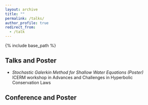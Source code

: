 ```yaml
---
layout: archive
title: ""
permalink: /talks/
author_profile: true
redirect_from:
  - /talk
---
```


{% include base_path %}

## Talks and Poster
* *Stochastic Galerkin Method for Shallow Water Equations (Poster)*<br/>
  ICERM workshop in Advances and Challenges in Hyperbolic Conservation Laws


## Conference and Poster

